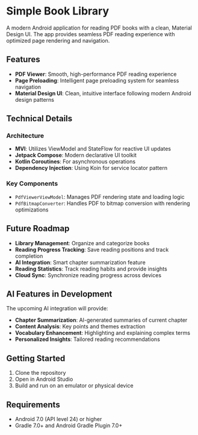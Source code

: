 # Simple Book Library

A modern Android application for reading PDF books with a clean, Material Design UI. The app provides seamless PDF reading experience with optimized page rendering and navigation.

## Features

- **PDF Viewer**: Smooth, high-performance PDF reading experience
- **Page Preloading**: Intelligent page preloading system for seamless navigation
- **Material Design UI**: Clean, intuitive interface following modern Android design patterns

## Technical Details

### Architecture
- **MVI**: Utilizes ViewModel and StateFlow for reactive UI updates
- **Jetpack Compose**: Modern declarative UI toolkit
- **Kotlin Coroutines**: For asynchronous operations
- **Dependency Injection**: Using Koin for service locator pattern

### Key Components
- `PdfViewerViewModel`: Manages PDF rendering state and loading logic
- `PdfBitmapConverter`: Handles PDF to bitmap conversion with rendering optimizations

## Future Roadmap

- **Library Management**: Organize and categorize books
- **Reading Progress Tracking**: Save reading positions and track completion
- **AI Integration**: Smart chapter summarization feature
- **Reading Statistics**: Track reading habits and provide insights
- **Cloud Sync**: Synchronize reading progress across devices

## AI Features in Development

The upcoming AI integration will provide:
- **Chapter Summarization**: AI-generated summaries of current chapter
- **Content Analysis**: Key points and themes extraction
- **Vocabulary Enhancement**: Highlighting and explaining complex terms
- **Personalized Insights**: Tailored reading recommendations

## Getting Started

1. Clone the repository
2. Open in Android Studio
3. Build and run on an emulator or physical device

## Requirements

- Android 7.0 (API level 24) or higher
- Gradle 7.0+ and Android Gradle Plugin 7.0+
